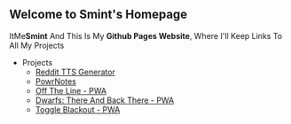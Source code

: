 ## Welcome to Smint's Homepage
ItMe**Smint** And This Is My **Github Pages Website**, Where I'll Keep Links To All My Projects

- Projects
  - [Reddit TTS Generator](https://smintgaming.github.io/RedditTTSGenerator/index.html)
  - [PowrNotes](https://smintgaming.github.io/notes-pwa/)
  - [Off The Line - PWA](https://smintgaming.github.io/off-the-line-pwa/)
  - [Dwarfs: There And Back There - PWA](https://smintgaming.github.io/dwarfs-pwa/)
  - [Toggle Blackout - PWA](https://smintgaming.github.io/toggle-blackout-pwa/dist/)
